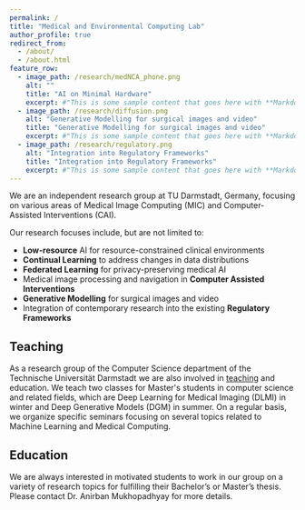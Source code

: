```yaml
---
permalink: /
title: "Medical and Environmental Computing Lab"
author_profile: true
redirect_from: 
  - /about/
  - /about.html
feature_row:
  - image_path: /research/medNCA_phone.png
    alt: ""
    title: "AI on Minimal Hardware"
    excerpt: #"This is some sample content that goes here with **Markdown** formatting."
  - image_path: /research/diffusion.png
    alt: "Generative Modelling for surgical images and video"
    title: "Generative Modelling for surgical images and video"
    excerpt: #"This is some sample content that goes here with **Markdown** formatting."
  - image_path: /research/regulatory.png
    alt: "Integration into Regulatory Frameworks"
    title: "Integration into Regulatory Frameworks"
    excerpt: #"This is some sample content that goes here with **Markdown** formatting."
---
```


We are an independent research group at TU Darmstadt, Germany, focusing on various areas of Medical Image Computing (MIC) and
Computer-Assisted Interventions (CAI).

Our research focuses include, but are not limited to:

* **Low-resource** AI for resource-constrained clinical environments
* **Continual Learning** to address changes in data distributions
* **Federated Learning** for privacy-preserving medical AI
* Medical image processing and navigation in **Computer Assisted Interventions**
* **Generative Modelling** for surgical images and video
* Integration of contemporary research into the existing **Regulatory Frameworks**


<!-- {% include feature_row %} -->

## Teaching

As a research group of the Computer Science department of the Technische Universität Darmstadt we are also involved in [teaching](/teaching/) and education.
We teach two classes for Master's students in computer science and related fields, which are Deep Learning for Medical Imaging (DLMI) in winter and Deep Generative Models (DGM) in summer.
On a regular basis, we organize specific seminars focusing on several topics related to Machine Learning and Medical Computing.


## Education

We are always interested in motivated students to work in our group on a variety of research topics for fulfilling their Bachelor’s or Master’s thesis.
Please contact Dr. Anirban Mukhopadhyay for more details.